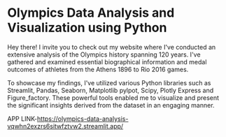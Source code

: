 # Olympics Data Analysis and Visualization using Python
Hey there! I invite you to check out my website where I've conducted an extensive analysis of the Olympics history spanning 120 years. I've gathered and examined essential biographical information and medal outcomes of athletes from the Athens 1896 to Rio 2016 games.

To showcase my findings, I've utilized various Python libraries such as Streamlit, Pandas, Seaborn, Matplotlib pylpot, Scipy, Plotly Express and Figure_factory. These powerful tools enabled me to visualize and present the significant insights derived from the dataset in an engaging manner.

APP LINK-https://olympics-data-analysis-vqwhn2exzrs6sitwfztvw2.streamlit.app/
